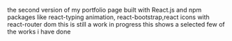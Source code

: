  the second version of my portfolio page built with React.js and npm packages like react-typing animation, react-bootstrap,react icons with react-router dom
 this is still a work in progress
 this shows a selected few of the works i have done
